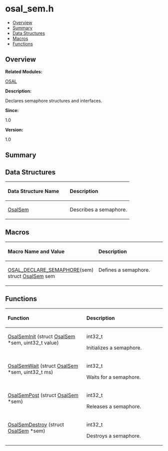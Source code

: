 # osal\_sem.h<a name="ZH-CN_TOPIC_0000001054479539"></a>

-   [Overview](#section458654899165628)
-   [Summary](#section1491335021165628)
-   [Data Structures](#nested-classes)
-   [Macros](#define-members)
-   [Functions](#func-members)

## **Overview**<a name="section458654899165628"></a>

**Related Modules:**

[OSAL](OSAL.md)

**Description:**

Declares semaphore structures and interfaces. 

**Since:**

1.0

**Version:**

1.0

## **Summary**<a name="section1491335021165628"></a>

## Data Structures<a name="nested-classes"></a>

<a name="table381632040165628"></a>
<table><thead align="left"><tr id="row191032633165628"><th class="cellrowborder" valign="top" width="50%" id="mcps1.1.3.1.1"><p id="p2033435477165628"><a name="p2033435477165628"></a><a name="p2033435477165628"></a>Data Structure Name</p>
</th>
<th class="cellrowborder" valign="top" width="50%" id="mcps1.1.3.1.2"><p id="p529141244165628"><a name="p529141244165628"></a><a name="p529141244165628"></a>Description</p>
</th>
</tr>
</thead>
<tbody><tr id="row1564362947165628"><td class="cellrowborder" valign="top" width="50%" headers="mcps1.1.3.1.1 "><p id="p1223375040165628"><a name="p1223375040165628"></a><a name="p1223375040165628"></a><a href="OsalSem.md">OsalSem</a></p>
</td>
<td class="cellrowborder" valign="top" width="50%" headers="mcps1.1.3.1.2 "><p id="p1108884631165628"><a name="p1108884631165628"></a><a name="p1108884631165628"></a>Describes a semaphore. </p>
</td>
</tr>
</tbody>
</table>

## Macros<a name="define-members"></a>

<a name="table532163514165628"></a>
<table><thead align="left"><tr id="row1134249231165628"><th class="cellrowborder" valign="top" width="50%" id="mcps1.1.3.1.1"><p id="p1774146609165628"><a name="p1774146609165628"></a><a name="p1774146609165628"></a>Macro Name and Value</p>
</th>
<th class="cellrowborder" valign="top" width="50%" id="mcps1.1.3.1.2"><p id="p568732124165628"><a name="p568732124165628"></a><a name="p568732124165628"></a>Description</p>
</th>
</tr>
</thead>
<tbody><tr id="row2138848524165628"><td class="cellrowborder" valign="top" width="50%" headers="mcps1.1.3.1.1 "><p id="p45763204165628"><a name="p45763204165628"></a><a name="p45763204165628"></a><a href="OSAL.md#ga5e37d1f50835b70611517ad96146fc93">OSAL_DECLARE_SEMAPHORE</a>(sem)   struct <a href="OsalSem.md">OsalSem</a> sem</p>
</td>
<td class="cellrowborder" valign="top" width="50%" headers="mcps1.1.3.1.2 "><p id="p1802900064165628"><a name="p1802900064165628"></a><a name="p1802900064165628"></a>Defines a semaphore. </p>
</td>
</tr>
</tbody>
</table>

## Functions<a name="func-members"></a>

<a name="table938189813165628"></a>
<table><thead align="left"><tr id="row1932835887165628"><th class="cellrowborder" valign="top" width="50%" id="mcps1.1.3.1.1"><p id="p1357305394165628"><a name="p1357305394165628"></a><a name="p1357305394165628"></a>Function</p>
</th>
<th class="cellrowborder" valign="top" width="50%" id="mcps1.1.3.1.2"><p id="p2043500708165628"><a name="p2043500708165628"></a><a name="p2043500708165628"></a>Description</p>
</th>
</tr>
</thead>
<tbody><tr id="row1362912717165628"><td class="cellrowborder" valign="top" width="50%" headers="mcps1.1.3.1.1 "><p id="p1058099861165628"><a name="p1058099861165628"></a><a name="p1058099861165628"></a><a href="OSAL.md#ga7e4325c951479e93abe072290162da0b">OsalSemInit</a> (struct <a href="OsalSem.md">OsalSem</a> *sem, uint32_t value)</p>
</td>
<td class="cellrowborder" valign="top" width="50%" headers="mcps1.1.3.1.2 "><p id="p399164274165628"><a name="p399164274165628"></a><a name="p399164274165628"></a>int32_t </p>
<p id="p164428118165628"><a name="p164428118165628"></a><a name="p164428118165628"></a>Initializes a semaphore. </p>
</td>
</tr>
<tr id="row1826298042165628"><td class="cellrowborder" valign="top" width="50%" headers="mcps1.1.3.1.1 "><p id="p394265467165628"><a name="p394265467165628"></a><a name="p394265467165628"></a><a href="OSAL.md#ga0000b9ee1421950d5b3a04cbc839c6af">OsalSemWait</a> (struct <a href="OsalSem.md">OsalSem</a> *sem, uint32_t ms)</p>
</td>
<td class="cellrowborder" valign="top" width="50%" headers="mcps1.1.3.1.2 "><p id="p1763975817165628"><a name="p1763975817165628"></a><a name="p1763975817165628"></a>int32_t </p>
<p id="p1445361044165628"><a name="p1445361044165628"></a><a name="p1445361044165628"></a>Waits for a semaphore. </p>
</td>
</tr>
<tr id="row1258080163165628"><td class="cellrowborder" valign="top" width="50%" headers="mcps1.1.3.1.1 "><p id="p1285754804165628"><a name="p1285754804165628"></a><a name="p1285754804165628"></a><a href="OSAL.md#gadc3205b416d3fc8e1fa9c332b82e634a">OsalSemPost</a> (struct <a href="OsalSem.md">OsalSem</a> *sem)</p>
</td>
<td class="cellrowborder" valign="top" width="50%" headers="mcps1.1.3.1.2 "><p id="p438248227165628"><a name="p438248227165628"></a><a name="p438248227165628"></a>int32_t </p>
<p id="p1917762706165628"><a name="p1917762706165628"></a><a name="p1917762706165628"></a>Releases a semaphore. </p>
</td>
</tr>
<tr id="row1458541297165628"><td class="cellrowborder" valign="top" width="50%" headers="mcps1.1.3.1.1 "><p id="p1223564249165628"><a name="p1223564249165628"></a><a name="p1223564249165628"></a><a href="OSAL.md#ga0b6642005b8a128ac01f69385bd6969f">OsalSemDestroy</a> (struct <a href="OsalSem.md">OsalSem</a> *sem)</p>
</td>
<td class="cellrowborder" valign="top" width="50%" headers="mcps1.1.3.1.2 "><p id="p801832442165628"><a name="p801832442165628"></a><a name="p801832442165628"></a>int32_t </p>
<p id="p797300296165628"><a name="p797300296165628"></a><a name="p797300296165628"></a>Destroys a semaphore. </p>
</td>
</tr>
</tbody>
</table>

